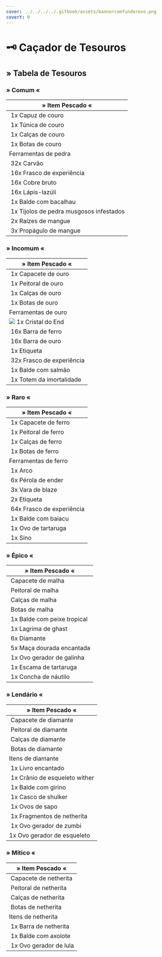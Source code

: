 ```yaml
---
cover: ../../../../.gitbook/assets/bannercomfundorevo.png
coverY: 0
---
```


# 🗝 Caçador de Tesouros

## &#x20;

## » Tabela de Tesouros

### » Comum «

| » Item Pescado «                                                                                                          |
| ------------------------------------------------------------------------------------------------------------------------- |
| <img src="../../../../.gitbook/assets/image (35).png" alt="" data-size="line"> 1x Capuz de couro                          |
| <img src="../../../../.gitbook/assets/image (40).png" alt="" data-size="line"> 1x Túnica de couro                         |
| <img src="../../../../.gitbook/assets/image (29).png" alt="" data-size="line"> 1x Calças de couro                         |
| <img src="../../../../.gitbook/assets/image (43).png" alt="" data-size="line"> 1x Botas de couro                          |
| Ferramentas de pedra                                                                                                      |
| <img src="../../../../.gitbook/assets/image (5) (1).png" alt="" data-size="line"> 32x Carvão                              |
| <img src="../../../../.gitbook/assets/image (8) (1).png" alt="" data-size="line"> 16x Frasco de experiência               |
| <img src="../../../../.gitbook/assets/image (4) (3).png" alt="" data-size="line"> 16x Cobre bruto                         |
| <img src="../../../../.gitbook/assets/image (10) (1).png" alt="" data-size="line"> 16x Lápis-lazúli                       |
| <img src="../../../../.gitbook/assets/image (9) (1).png" alt="" data-size="line"> 1x Balde com bacalhau                   |
| <img src="../../../../.gitbook/assets/image (1) (1).png" alt="" data-size="line"> 1x Tijolos de pedra musgosos infestados |
| <img src="../../../../.gitbook/assets/image (7) (3).png" alt="" data-size="line"> 2x Raízes de mangue                     |
| <img src="../../../../.gitbook/assets/image (3) (1).png" alt="" data-size="line"> 3x Propágulo de mangue                  |

### » Incomum «

| » Item Pescado «                                                                                            |
| ----------------------------------------------------------------------------------------------------------- |
| <img src="../../../../.gitbook/assets/image (41).png" alt="" data-size="line"> 1x Capacete de ouro          |
| <img src="../../../../.gitbook/assets/image (34) (1).png" alt="" data-size="line"> 1x Peitoral de ouro      |
| <img src="../../../../.gitbook/assets/image (6) (1).png" alt="" data-size="line"> 1x Calças de ouro         |
| <img src="../../../../.gitbook/assets/image (28).png" alt="" data-size="line"> 1x Botas de ouro             |
| Ferramentas de ouro                                                                                         |
| ![](<../../../../.gitbook/assets/image (23).png>) 1x Cristal do End                                         |
| <img src="../../../../.gitbook/assets/image (42).png" alt="" data-size="line"> 16x Barra de ferro           |
| <img src="../../../../.gitbook/assets/image (14).png" alt="" data-size="line"> 16x Barra de ouro            |
| <img src="../../../../.gitbook/assets/image (16).png" alt="" data-size="line"> 1x Etiqueta                  |
| <img src="../../../../.gitbook/assets/image (8) (1).png" alt="" data-size="line"> 32x Frasco de experiência |
| <img src="../../../../.gitbook/assets/image (33).png" alt="" data-size="line"> 1x Balde com salmão          |
| <img src="../../../../.gitbook/assets/image (19).png" alt="" data-size="line"> 1x Totem da imortalidade     |

### » Raro «

| » Item Pescado «                                                                                            |
| ----------------------------------------------------------------------------------------------------------- |
| <img src="../../../../.gitbook/assets/image (7) (1).png" alt="" data-size="line"> 1x Capacete de ferro      |
| <img src="../../../../.gitbook/assets/image (32).png" alt="" data-size="line"> 1x Peitoral de ferro         |
| <img src="../../../../.gitbook/assets/image (31) (1).png" alt="" data-size="line"> 1x Calças de ferro       |
| <img src="../../../../.gitbook/assets/image (39).png" alt="" data-size="line"> 1x Botas de ferro            |
| Ferramentas de ferro                                                                                        |
| <img src="../../../../.gitbook/assets/image (10).png" alt="" data-size="line"> 1x Arco                      |
| <img src="../../../../.gitbook/assets/image (13).png" alt="" data-size="line"> 6x Pérola de ender           |
| <img src="../../../../.gitbook/assets/image (52).png" alt="" data-size="line"> 3x Vara de blaze             |
| <img src="../../../../.gitbook/assets/image (16).png" alt="" data-size="line"> 2x Etiqueta                  |
| <img src="../../../../.gitbook/assets/image (8) (1).png" alt="" data-size="line"> 64x Frasco de experiência |
| <img src="../../../../.gitbook/assets/image (49).png" alt="" data-size="line"> 1x Balde com baiacu          |
|  <img src="../../../../.gitbook/assets/image (50).png" alt="" data-size="line"> 1x Ovo de tartaruga         |
| <img src="../../../../.gitbook/assets/image (11).png" alt="" data-size="line"> 1x Sino                      |

### » Épico «

| » Item Pescado «                                                                                           |
| ---------------------------------------------------------------------------------------------------------- |
| <img src="../../../../.gitbook/assets/image (42) (1).png" alt="" data-size="line"> Capacete de malha       |
| <img src="../../../../.gitbook/assets/image (44).png" alt="" data-size="line"> Peitoral de malha           |
| <img src="../../../../.gitbook/assets/image (5) (2).png" alt="" data-size="line"> Calças de malha          |
| <img src="../../../../.gitbook/assets/image (4) (1).png" alt="" data-size="line"> Botas de malha           |
| <img src="../../../../.gitbook/assets/image (48).png" alt="" data-size="line"> 1x Balde com peixe tropical |
| <img src="../../../../.gitbook/assets/image (9).png" alt="" data-size="line"> 1x Lagrima de ghast          |
| <img src="../../../../.gitbook/assets/image (26).png" alt="" data-size="line"> 6x Diamante                 |
| <img src="../../../../.gitbook/assets/image (34).png" alt="" data-size="line"> 5x Maça dourada encantada   |
|  <img src="../../../../.gitbook/assets/image (6).png" alt="" data-size="line"> 1x Ovo gerador de galinha   |
| <img src="../../../../.gitbook/assets/image (53).png" alt="" data-size="line"> 1x Escama de tartaruga      |
| <img src="../../../../.gitbook/assets/image (7).png" alt="" data-size="line"> 1x Concha de náutilo         |

### » Lendário «

| » Item Pescado «                                                                                             |
| ------------------------------------------------------------------------------------------------------------ |
| <img src="../../../../.gitbook/assets/image (2) (3).png" alt="" data-size="line"> Capacete de diamante       |
| <img src="../../../../.gitbook/assets/image (26) (1).png" alt="" data-size="line"> Peitoral de diamante      |
| <img src="../../../../.gitbook/assets/image (27).png" alt="" data-size="line"> Calças de diamante            |
| <img src="../../../../.gitbook/assets/image (30) (1).png" alt="" data-size="line"> Botas de diamante         |
| Itens de diamante                                                                                            |
| <img src="../../../../.gitbook/assets/image (15).png" alt="" data-size="line"> 1x Livro encantado            |
| <img src="../../../../.gitbook/assets/image (21).png" alt="" data-size="line"> 1x Crânio de esqueleto wither |
| <img src="../../../../.gitbook/assets/image (18).png" alt="" data-size="line"> 1x Balde com girino           |
| <img src="../../../../.gitbook/assets/image (25).png" alt="" data-size="line"> 1x Casco de shulker           |
| <img src="../../../../.gitbook/assets/image (47).png" alt="" data-size="line"> 1x Ovos de sapo               |
| <img src="../../../../.gitbook/assets/image (46).png" alt="" data-size="line"> 1x Fragmentos de netherita    |
| <img src="../../../../.gitbook/assets/image (2).png" alt="" data-size="line"> 1x Ovo gerador de zumbi        |
| <img src="../../../../.gitbook/assets/image (30).png" alt="" data-size="line">1x Ovo gerador de esqueleto    |

### » Mítico «

| » Item Pescado «                                                                                        |
| ------------------------------------------------------------------------------------------------------- |
| <img src="../../../../.gitbook/assets/image (36).png" alt="" data-size="line"> Capacete de netherita    |
| <img src="../../../../.gitbook/assets/image (8) (2).png" alt="" data-size="line"> Peitoral de netherita |
| <img src="../../../../.gitbook/assets/image (38).png" alt="" data-size="line"> Calças de netherita      |
| <img src="../../../../.gitbook/assets/image (1) (3).png" alt="" data-size="line"> Botas de netherita    |
| Itens de netherita                                                                                      |
| <img src="../../../../.gitbook/assets/image.png" alt="" data-size="line"> 1x Barra de netherita         |
| <img src="../../../../.gitbook/assets/image (5).png" alt="" data-size="line"> 1x Balde com axolote      |
| <img src="../../../../.gitbook/assets/image (1).png" alt="" data-size="line"> 1x Ovo gerador de lula    |
